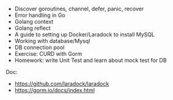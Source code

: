- Discover goroutines, channel, defer, panic, recover
- Error handling in Go
- Golang context
- Golang reflect
- A guide to setting up Docker/Laradock to install MySQL
- Working with database/Mysql
- DB connection pool
- Exercise: CURD with Gorm
- Homework: write Unit Test and learn about mock test for DB

Doc:

- https://github.com/laradock/laradock
- https://gorm.io/docs/index.html